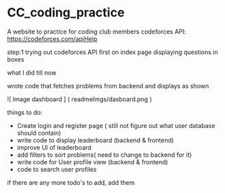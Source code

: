 # CC_coding_practice
A website to practice for coding club members
codeforces API: https://codeforces.com/apiHelp

step:1
trying out codeforces API
first on index page displaying questions in boxes


what I did till now

wrote code that fetches problems from backend and displays as shown

![ Image dashboard ] ( readmeImgs/dasboard.png )

things to do:
- Create login and register page ( still not figure out what user database should contain)
- write code to display leaderboard (backend & frontend)
- improve UI of leaderboard
- add filters to sort problems( need to change to backend for it)
- write code for User profile view (backend & frontend)
- code to search user profiles

if there are any more todo's to add, add them


